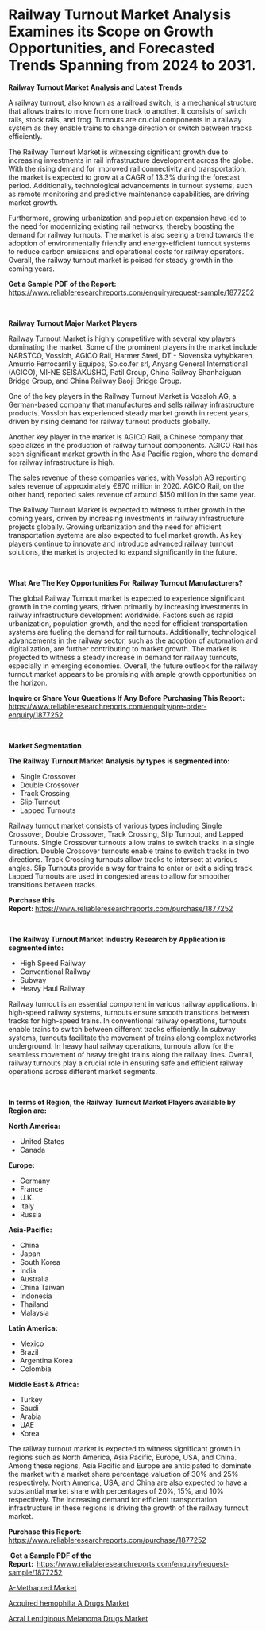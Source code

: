 <p><h1>Railway Turnout Market Analysis Examines its Scope on Growth Opportunities, and Forecasted Trends Spanning from 2024 to 2031.</h1></p><p><strong>Railway Turnout Market Analysis and Latest Trends</strong></p>
<p><p>A railway turnout, also known as a railroad switch, is a mechanical structure that allows trains to move from one track to another. It consists of switch rails, stock rails, and frog. Turnouts are crucial components in a railway system as they enable trains to change direction or switch between tracks efficiently.</p><p>The Railway Turnout Market is witnessing significant growth due to increasing investments in rail infrastructure development across the globe. With the rising demand for improved rail connectivity and transportation, the market is expected to grow at a CAGR of 13.3% during the forecast period. Additionally, technological advancements in turnout systems, such as remote monitoring and predictive maintenance capabilities, are driving market growth.</p><p>Furthermore, growing urbanization and population expansion have led to the need for modernizing existing rail networks, thereby boosting the demand for railway turnouts. The market is also seeing a trend towards the adoption of environmentally friendly and energy-efficient turnout systems to reduce carbon emissions and operational costs for railway operators. Overall, the railway turnout market is poised for steady growth in the coming years.</p></p>
<p><strong>Get a Sample PDF of the Report:&nbsp;</strong> <a href="https://www.reliableresearchreports.com/enquiry/request-sample/1877252">https://www.reliableresearchreports.com/enquiry/request-sample/1877252</a></p>
<p>&nbsp;</p>
<p><strong>Railway Turnout Major Market Players</strong></p>
<p><p>Railway Turnout Market is highly competitive with several key players dominating the market. Some of the prominent players in the market include NARSTCO, Vossloh, AGICO Rail, Harmer Steel, DT - Slovenska vyhybkaren, Amurrio Ferrocarril y Equipos, So.co.fer srl, Anyang General International (AGICO), MI-NE SEISAKUSHO, Patil Group, China Railway Shanhaiguan Bridge Group, and China Railway Baoji Bridge Group.</p><p>One of the key players in the Railway Turnout Market is Vossloh AG, a German-based company that manufactures and sells railway infrastructure products. Vossloh has experienced steady market growth in recent years, driven by rising demand for railway turnout products globally.</p><p>Another key player in the market is AGICO Rail, a Chinese company that specializes in the production of railway turnout components. AGICO Rail has seen significant market growth in the Asia Pacific region, where the demand for railway infrastructure is high.</p><p>The sales revenue of these companies varies, with Vossloh AG reporting sales revenue of approximately €870 million in 2020. AGICO Rail, on the other hand, reported sales revenue of around $150 million in the same year.</p><p>The Railway Turnout Market is expected to witness further growth in the coming years, driven by increasing investments in railway infrastructure projects globally. Growing urbanization and the need for efficient transportation systems are also expected to fuel market growth. As key players continue to innovate and introduce advanced railway turnout solutions, the market is projected to expand significantly in the future.</p></p>
<p>&nbsp;</p>
<p><strong>What Are The Key Opportunities For Railway Turnout Manufacturers?</strong></p>
<p><p>The global Railway Turnout market is expected to experience significant growth in the coming years, driven primarily by increasing investments in railway infrastructure development worldwide. Factors such as rapid urbanization, population growth, and the need for efficient transportation systems are fueling the demand for rail turnouts. Additionally, technological advancements in the railway sector, such as the adoption of automation and digitalization, are further contributing to market growth. The market is projected to witness a steady increase in demand for railway turnouts, especially in emerging economies. Overall, the future outlook for the railway turnout market appears to be promising with ample growth opportunities on the horizon.</p></p>
<p><strong>Inquire or Share Your Questions If Any Before Purchasing This Report:</strong> <a href="https://www.reliableresearchreports.com/enquiry/pre-order-enquiry/1877252">https://www.reliableresearchreports.com/enquiry/pre-order-enquiry/1877252</a></p>
<p>&nbsp;</p>
<p><strong>Market Segmentation</strong></p>
<p><strong>The Railway Turnout Market Analysis by types is segmented into:</strong></p>
<p><ul><li>Single Crossover</li><li>Double Crossover</li><li>Track Crossing</li><li>Slip Turnout</li><li>Lapped Turnouts</li></ul></p>
<p><p>Railway turnout market consists of various types including Single Crossover, Double Crossover, Track Crossing, Slip Turnout, and Lapped Turnouts. Single Crossover turnouts allow trains to switch tracks in a single direction. Double Crossover turnouts enable trains to switch tracks in two directions. Track Crossing turnouts allow tracks to intersect at various angles. Slip Turnouts provide a way for trains to enter or exit a siding track. Lapped Turnouts are used in congested areas to allow for smoother transitions between tracks.</p></p>
<p><strong>Purchase this Report:&nbsp;</strong><a href="https://www.reliableresearchreports.com/purchase/1877252">https://www.reliableresearchreports.com/purchase/1877252</a></p>
<p>&nbsp;</p>
<p><strong>The Railway Turnout Market Industry Research by Application is segmented into:</strong></p>
<p><ul><li>High Speed Railway</li><li>Conventional Railway</li><li>Subway</li><li>Heavy Haul Railway</li></ul></p>
<p><p>Railway turnout is an essential component in various railway applications. In high-speed railway systems, turnouts ensure smooth transitions between tracks for high-speed trains. In conventional railway operations, turnouts enable trains to switch between different tracks efficiently. In subway systems, turnouts facilitate the movement of trains along complex networks underground. In heavy haul railway operations, turnouts allow for the seamless movement of heavy freight trains along the railway lines. Overall, railway turnouts play a crucial role in ensuring safe and efficient railway operations across different market segments.</p></p>
<p>&nbsp;</p>
<p><strong>In terms of Region, the Railway Turnout Market Players available by Region are:</strong></p>
<p>
    <p> <strong> North America: </strong>
        <ul>
            <li>United States</li>
            <li>Canada</li>
        </ul>
        </p> 
    <p> <strong> Europe: </strong>
        <ul>
            <li>Germany</li>
            <li>France</li>
            <li>U.K.</li>
            <li>Italy</li>
            <li>Russia</li>
        </ul>
        </p> 
    <p> <strong> Asia-Pacific: </strong>
        <ul>
            <li>China</li>
            <li>Japan</li>
            <li>South Korea</li>
            <li>India</li>
            <li>Australia</li>
            <li>China Taiwan</li>
            <li>Indonesia</li>
            <li>Thailand</li>
            <li>Malaysia</li>
        </ul>
        </p> 
    <p> <strong> Latin America: </strong>
        <ul>
            <li>Mexico</li>
            <li>Brazil</li>
            <li>Argentina Korea</li>
            <li>Colombia</li>
        </ul>
        </p> 
    <p> <strong> Middle East & Africa: </strong>
        <ul>
            <li>Turkey</li>
            <li>Saudi</li>
            <li>Arabia</li>
            <li>UAE</li>
            <li>Korea</li>
        </ul>
    </p>
    </p>
<p><p>The railway turnout market is expected to witness significant growth in regions such as North America, Asia Pacific, Europe, USA, and China. Among these regions, Asia Pacific and Europe are anticipated to dominate the market with a market share percentage valuation of 30% and 25% respectively. North America, USA, and China are also expected to have a substantial market share with percentages of 20%, 15%, and 10% respectively. The increasing demand for efficient transportation infrastructure in these regions is driving the growth of the railway turnout market.</p></p>
<p><strong>Purchase this Report: </strong><a href="https://www.reliableresearchreports.com/purchase/1877252">https://www.reliableresearchreports.com/purchase/1877252</a></p>
<p>&nbsp;<strong>Get a Sample PDF of the Report:&nbsp;&nbsp;</strong><a href="https://www.reliableresearchreports.com/enquiry/request-sample/1877252">https://www.reliableresearchreports.com/enquiry/request-sample/1877252</a></p>
<p><strong></strong></p>
<p><p><a href="https://view.publitas.com/reportprime-1/a-methapred-market-size-focuses-on-market-dynamics-in-depth-analysis-and-future-projections-of-its-market-forecasted-for-period-from-2023-to-2030/">A-Methapred Market</a></p><p><a href="https://view.publitas.com/reportprime-1/acquired-hemophilia-a-drugs-market-research-report-unlocks-analysis-on-the-market-financial-status-market-size-and-market-revenue-upto-2030/">Acquired hemophilia A Drugs Market</a></p><p><a href="https://view.publitas.com/reportprime-1/acral-lentiginous-melanoma-drugs-market-size-global-industry-overview-market-segmentation-and-forecast-2023-to-2030/">Acral Lentiginous Melanoma Drugs Market</a></p></p>